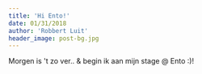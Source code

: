 ```yaml
---
title: 'Hi Ento!'
date: 01/31/2018
author: 'Robbert Luit'
header_image: post-bg.jpg
---
```


Morgen is 't zo ver.. & begin ik aan mijn stage @ Ento :)!

